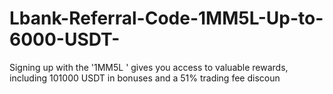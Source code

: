 # Lbank-Referral-Code-1MM5L-Up-to-6000-USDT-
Signing up with the  '1MM5L ' gives you access to valuable rewards, including 101000 USDT in bonuses and a 51% trading fee discoun

